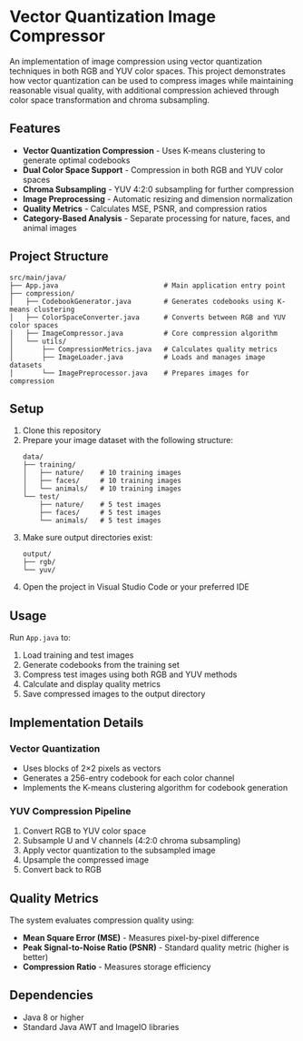 # Vector Quantization Image Compressor

An implementation of image compression using vector quantization techniques in both RGB and YUV color spaces. This project demonstrates how vector quantization can be used to compress images while maintaining reasonable visual quality, with additional compression achieved through color space transformation and chroma subsampling.

## Features

- **Vector Quantization Compression** - Uses K-means clustering to generate optimal codebooks
- **Dual Color Space Support** - Compression in both RGB and YUV color spaces
- **Chroma Subsampling** - YUV 4:2:0 subsampling for further compression
- **Image Preprocessing** - Automatic resizing and dimension normalization
- **Quality Metrics** - Calculates MSE, PSNR, and compression ratios
- **Category-Based Analysis** - Separate processing for nature, faces, and animal images

## Project Structure

```
src/main/java/
├── App.java                          # Main application entry point
├── compression/
│   ├── CodebookGenerator.java        # Generates codebooks using K-means clustering
│   ├── ColorSpaceConverter.java      # Converts between RGB and YUV color spaces
│   ├── ImageCompressor.java          # Core compression algorithm
│   └── utils/
│       ├── CompressionMetrics.java   # Calculates quality metrics
│       ├── ImageLoader.java          # Loads and manages image datasets
│       └── ImagePreprocessor.java    # Prepares images for compression
```

## Setup

1. Clone this repository
2. Prepare your image dataset with the following structure:
   ```
   data/
   ├── training/
   │   ├── nature/    # 10 training images
   │   ├── faces/     # 10 training images
   │   └── animals/   # 10 training images
   └── test/
       ├── nature/    # 5 test images
       ├── faces/     # 5 test images
       └── animals/   # 5 test images
   ```
3. Make sure output directories exist:
   ```
   output/
   ├── rgb/
   └── yuv/
   ```
4. Open the project in Visual Studio Code or your preferred IDE

## Usage

Run `App.java` to:
1. Load training and test images
2. Generate codebooks from the training set
3. Compress test images using both RGB and YUV methods
4. Calculate and display quality metrics
5. Save compressed images to the output directory

## Implementation Details

### Vector Quantization
- Uses blocks of 2×2 pixels as vectors
- Generates a 256-entry codebook for each color channel
- Implements the K-means clustering algorithm for codebook generation

### YUV Compression Pipeline
1. Convert RGB to YUV color space
2. Subsample U and V channels (4:2:0 chroma subsampling)
3. Apply vector quantization to the subsampled image
4. Upsample the compressed image
5. Convert back to RGB

## Quality Metrics

The system evaluates compression quality using:
- **Mean Square Error (MSE)** - Measures pixel-by-pixel difference
- **Peak Signal-to-Noise Ratio (PSNR)** - Standard quality metric (higher is better)
- **Compression Ratio** - Measures storage efficiency

## Dependencies

- Java 8 or higher
- Standard Java AWT and ImageIO libraries
